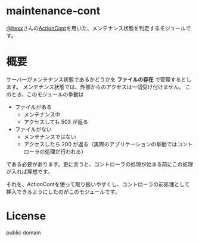 # maintenance-cont

[@hexx](https://github.com/hexx)さんの[ActionCont](https://github.com/hexx/action-cont)を用いた、メンテナンス状態を判定するモジュールです。

# 概要

サーバーがメンテナンス状態であるかどうかを __ファイルの存在__ で管理するとします。
メンテナンス状態では、外部からのアクセスは一切受け付けません。
このとき、このモジュールの挙動は

- ファイルがある
    - メンテナンス中
    - アクセスしても 503 が返る
- ファイルがない
    - メンテナンスではない
    - アクセスしたら 200 が返る（実際のアプリケーションの挙動ではコントローラの処理が行われる）

である必要があります。更に言うと、コントローラの処理が始まる前にこの処理が入れば理想です。

それを、ActionContを使って取り扱いやすくし、コントローラの前処理として挿入できるようにしたのがこのモジュールです。

# License

public domain
